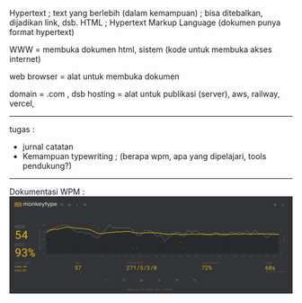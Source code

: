 Hypertext ; text yang berlebih (dalam kemampuan) ; bisa ditebalkan, dijadikan link, dsb. 
HTML ; Hypertext Markup Language (dokumen punya format hypertext)

WWW = membuka dokumen html, sistem (kode untuk membuka akses internet)

web browser = alat untuk membuka dokumen 

domain = .com , dsb
hosting = alat untuk publikasi (server), aws, railway, vercel, 

---
tugas :
- jurnal catatan
- Kemampuan typewriting ; (berapa wpm, apa yang dipelajari, tools pendukung?)


---
Dokumentasi WPM :
![](/img/1.png)